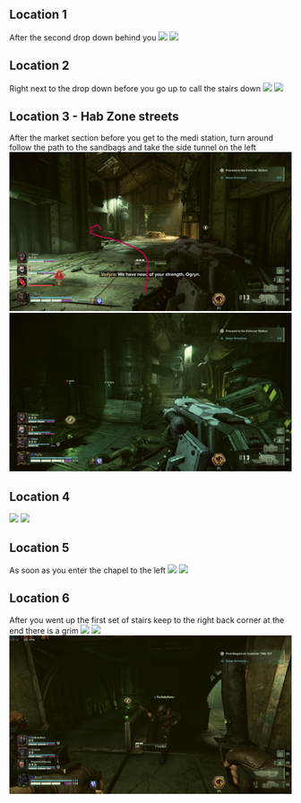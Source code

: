 ## Location 1
After the second drop down behind you
![](images/20221204191512_1_edit.jpg)
![](images/20221121133423_1.jpg)
## Location 2 
Right next to the drop down before you go up to call the stairs down
![](images/20221204191742_1_edit.jpg)
![](images/20221204191718_1.jpg)
## Location 3 - Hab Zone streets
After the market section before you get to the medi station, turn around follow the path to the sandbags and take the side tunnel on the left
![](images/20221213221452_1_edit.jpg)
![](images/20221213221411_1.jpg)
## Location 4
![](images/unnamed-file-512.jpg)
![](images/20221204192149_1.jpg)
## Location 5
As soon as you enter the chapel to the left
![](images/20221121134311_1_edit.jpg)
![](images/20221121134257_1.jpg)
## Location 6
After you went up the first set of stairs keep to the right back corner at the end there is a grim
![](images/1%20-%20Ferguson%20As(1).png)
![](images/2%20-%20Ferguson%20As(1).png)
![](images/3%20-%20Ferguson%20As(1).png)